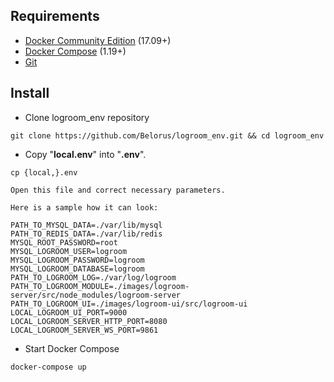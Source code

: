 ## Requirements
- [Docker Community Edition](https://docs.docker.com/install/) (17.09+)
- [Docker Compose](https://docs.docker.com/compose/install/) (1.19+)
- [Git](https://git-scm.com/downloads)

## Install
- Clone logroom_env repository
```
git clone https://github.com/Belorus/logroom_env.git && cd logroom_env
```
- Copy "**local.env**" into "**.env**".
```
cp {local,}.env
```
	Open this file and correct necessary parameters.

	Here is a sample how it can look:
```
PATH_TO_MYSQL_DATA=./var/lib/mysql
PATH_TO_REDIS_DATA=./var/lib/redis
MYSQL_ROOT_PASSWORD=root
MYSQL_LOGROOM_USER=logroom
MYSQL_LOGROOM_PASSWORD=logroom
MYSQL_LOGROOM_DATABASE=logroom
PATH_TO_LOGROOM_LOG=./var/log/logroom
PATH_TO_LOGROOM_MODULE=./images/logroom-server/src/node_modules/logroom-server
PATH_TO_LOGROOM_UI=./images/logroom-ui/src/logroom-ui
LOCAL_LOGROOM_UI_PORT=9000
LOCAL_LOGROOM_SERVER_HTTP_PORT=8080
LOCAL_LOGROOM_SERVER_WS_PORT=9861
```
- Start Docker Compose
```
docker-compose up
```